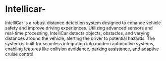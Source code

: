 # Intellicar-
IntelliCar is a robust distance detection system designed to enhance vehicle safety and improve driving experiences. 
Utilizing advanced sensors and real-time processing, IntelliCar detects objects, obstacles, and varying distances around the vehicle, alerting the driver to potential hazards.
The system is built for seamless integration into modern automotive systems, enabling features like collision avoidance, parking assistance, and adaptive cruise control.
